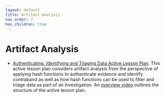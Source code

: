 ```yaml
---
layout: default
title: Artifact Analysis
nav_order: 7
has_children: true
---
```


# Artifact Analysis

* [Authenticating, Identifying and Triaging Data Active Lesson Plan](authenticating-identifying-and-triaging-data/). This active lesson plan considers artifact analysis from the perspective of applying hash functions to authenticate evidence and identify contraband as well as how hash functions can be used to filter and triage data as part of an investigation. An [overview video](resources/artifact.m4v) outlines the structure of the active lesson plan.

